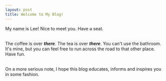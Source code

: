 ```yaml
---
layout: post
title: Welcome to My Blog!
---
```


My name is Lee! Nice to meet you. Have a seat.
<br><br>

The coffee is over ***there***. The tea is over ***there***. You can't use the bathroom. It's mine, but you can feel free to run across the road to that other place. Have fun.
<br><br>

On a more serious note, I hope this blog educates, informs and inspires you in some fashion.
